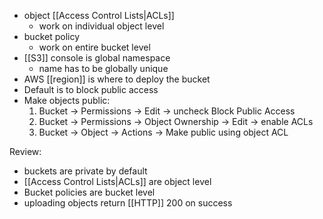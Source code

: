 - object [[Access Control Lists|ACLs]]
  - work on individual object level
- bucket policy
  - work on entire bucket level
- [[S3]] console is global namespace
  - name has to be globally unique
- AWS [[region]] is where to deploy the bucket
- Default is to block public access
- Make objects public:
  1. Bucket -> Permissions -> Edit -> uncheck Block Public Access
  2. Bucket -> Permissions -> Object Ownership -> Edit -> enable ACLs
  3. Bucket -> Object -> Actions -> Make public using object ACL

Review:
- buckets are private by default
- [[Access Control Lists|ACLs]] are object level
- Bucket policies are bucket level
- uploading objects return [[HTTP]] 200 on success